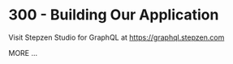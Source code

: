 # 300 - Building Our Application

Visit Stepzen Studio for GraphQL at https://graphql.stepzen.com

MORE ...
